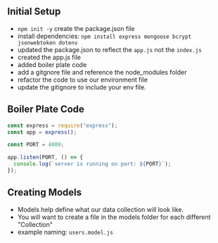 ## Initial Setup

- `npm init -y` create the package.json file
- install dependencies: `npm install express mongoose bcrypt jsonwebtoken dotenv`
- updated the package.json to reflect the `app.js` not the `index.js`
- created the app.js file
- added boiler plate code
- add a gitgnore file and reference the node_modules folder
- refactor the code to use our environment file
- update the gitignore to include your env file.

## Boiler Plate Code

```js
const express = require("express");
const app = express();

const PORT = 4000;

app.listen(PORT, () => {
  console.log(`server is running on port: ${PORT}`);
});
```

## Creating Models

- Models help define what our data collection will look like.
- You will want to create a file in the models folder for each different "Collection"
- example naming: `users.model.js`